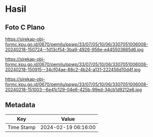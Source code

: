 # Hasil

## Foto C Plano

https://sirekap-obj-formc.kpu.go.id/0670/pemilu/ppwp/33/07/05/10/06/3307051006008-20240218-150724--1d13cf54-3ba9-4926-956e-e445503665d6.jpg

https://sirekap-obj-formc.kpu.go.id/0670/pemilu/ppwp/33/07/05/10/06/3307051006008-20240218-150915--34cf04ae-88c2-4b24-a131-222456d10d4f.jpg

https://sirekap-obj-formc.kpu.go.id/0670/pemilu/ppwp/33/07/05/10/06/3307051006008-20240218-151003--6e41c129-04e6-425b-99ed-34cb1d9212e6.jpg


## Metadata

| Key        | Value               |
| ---------- | ------------------- |
| Time Stamp | 2024-02-19 06:16:00 |



